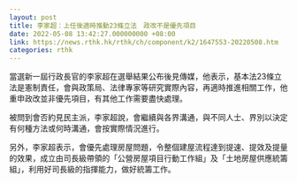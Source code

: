 ```yaml
---
layout: post
title: 李家超：上任後適時推動23條立法　政改不是優先項目
date: 2022-05-08 13:42:27.000000000 +08:00
link: https://news.rthk.hk/rthk/ch/component/k2/1647553-20220508.htm
categories: rthk
---
```


當選新一屆行政長官的李家超在選舉結果公布後見傳媒，他表示，基本法23條立法是憲制責任，會與政策局、法律專家等研究實際內容，再適時推進相關工作，他重申政改並非優先項目，有其他工作需要盡快處理。

被問到會否約見民主派，李家超說，會繼續與各界溝通，與不同人士、界別以決定有何種方法或何時溝通，會按實際情況進行。

另外，李家超表示，會優先處理房屋問題，令整個建屋流程達到提速、提效及提量的效果，成立由司長級帶領的「公營房屋項目行動工作組」及「土地房屋供應統籌組」，利用好司長級的指揮能力，做好統籌工作。

